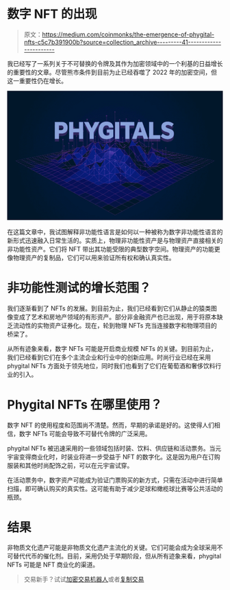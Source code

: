 # 数字 NFT 的出现

> 原文：<https://medium.com/coinmonks/the-emergence-of-phygital-nfts-c5c7b391900b?source=collection_archive---------41----------------------->

我已经写了一系列关于不可替换的令牌及其作为加密领域中的一个利基的日益增长的重要性的文章。尽管熊市条件到目前为止已经吞噬了 2022 年的加密空间，但这一重要性仍在增长。

![](img/6c92cfbab881d98f41166a147b37743e.png)

在这篇文章中，我试图解释非功能性语言是如何以一种被称为数字非功能性语言的新形式迅速融入日常生活的。实质上，物理非功能性资产是与物理资产直接相关的非功能性资产。它们将 NFT 带出其功能受限的典型数字空间。物理资产的功能更像物理资产的复制品，它们可以用来验证所有权和确认真实性。

# 非功能性测试的增长范围？

我们逐渐看到了 NFTs 的发展。到目前为止，我们已经看到它们从静止的猿类图像变成了艺术和房地产领域的有形资产。部分非金融资产也已出现，用于将原本缺乏流动性的实物资产证券化。现在，轮到物理 NFTs 充当连接数字和物理项目的桥梁了。

从所有迹象来看，数字 NFTs 可能是开启商业规模 NFTs 的关键。到目前为止，我们已经看到它们在多个主流企业和行业中的创新应用。时尚行业已经在采用 phygital NFTs 方面处于领先地位，同时我们也看到了它们在葡萄酒和奢侈饮料行业的引入。

# Phygital NFTs 在哪里使用？

数字 NFT 的使用程度和范围尚不清楚。然而，早期的承诺是好的。这使得人们相信，数字 NFTs 可能会导致不可替代令牌的广泛采用。

phygital NFTs 被迅速采用的一些领域包括时装、饮料、供应链和活动票务。当元宇宙变得商业化时，时装业将进一步受益于 NFT 的数字化。这是因为用户在订购服装和其他时尚配饰之前，可以在元宇宙试穿。

在活动票务中，数字资产可能成为验证门票购买的新方式，只需在活动中进行简单扫描，即可确认购买的真实性。这可能有助于减少足球和橄榄球比赛等公共活动的瓶颈。

# 结果

非物质文化遗产可能是非物质文化遗产主流化的关键。它们可能会成为全球采用不可替代代币的催化剂。目前，采用仍处于早期阶段，但从所有迹象来看，phygital NFTs 可能是 NFT 商业化的渠道。

> 交易新手？试试[加密交易机器人](/coinmonks/crypto-trading-bot-c2ffce8acb2a)或者[复制交易](/coinmonks/top-10-crypto-copy-trading-platforms-for-beginners-d0c37c7d698c)